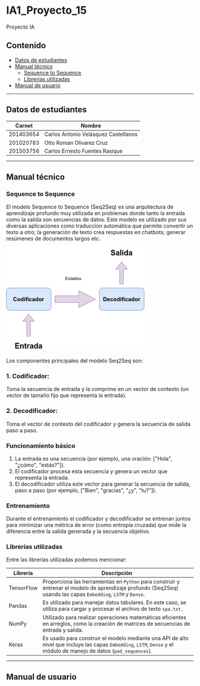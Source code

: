 # IA1_Proyecto_15
Proyecto IA

## Contenido
- [Datos de estudiantes](#datos)
- [Manual técnico](#tecnico)
    - [Sequence to Sequence](#seq2seq)
    - [Librerías utilizadas](#librerias)    
- [Manual de usuario](#usuario)


---

<a name="datos"></a>
## Datos de estudiantes
| Carnet | Nombre |
| --- | --- |
| 201403654 | Carlos Antonio Velásquez Castellanos |
| 201020783 | Otto Roman Olivarez Cruz |
| 201503756 | Carlos Ernesto Fuentes Rasique |

---

<a name="tecnico"></a>
## Manual técnico

<a name="seq2seq"></a>
### Sequence to Sequence

El modelo Sequence to Sequence (Seq2Seq) es una arquitectura de aprendizaje profundo muy utilizada en problemas donde tanto la entrada como la salida son secuencias de datos. Este modelo es utilizado por sus diversas aplicaciones como traducción automática que permite convertir un texto a otro; la generación de texto crea respuestas en chatbots; generar resúmenes de documentos largos etc.  

![modelo](./img/seq2seq.png "Modelo")

Los componentes principales del modelo Seq2Seq son:

### 1. Codificador:

Toma la secuencia de entrada y la comprime en un vector de contexto (un vector de tamaño fijo que representa la entrada).

### 2. Decodificador:

Toma el vector de contexto del codificador y genera la secuencia de salida paso a paso.

### Funcionamiento básico
1. La entrada es una secuencia (por ejemplo, una oración: ["Hola", "¿cómo", "estás?"]).
2.  El codificador procesa esta secuencia y genera un vector que representa la entrada.
3. El decodificador utiliza este vector para generar la secuencia de salida, paso a paso (por ejemplo, ["Bien", "gracias", "¿y", "tu?"]).

### Entrenamiento
Durante el entrenamiento el codificador y decodificador se entrenan juntos para minimizar una métrica de error (como entropía cruzada) que mide la diferencia entre la salida generada y la secuencia objetivo.

<a name="librerias"></a>
### Librerías utilizadas

Entre las librerías utilizadas podemos mencionar:

| Librería | Descripción |
| --- | --- |
| TensorFlow | Proporciona las herramientas en ```Python``` para construir y entrenar el modelo de aprendizaje profundo (Seq2Seq) usando las capas ```Embedding```, ```LSTM``` y ```Dense```. |
| Pandas | Es utilizado para manejar datos tabulares. En este caso, se utiliza para cargar y procesar el archivo de texto ```spa.txt.```|
| NumPy | Utilizado para realizar operaciones matemáticas eficientes en arreglos, como la creación de matrices de secuencias de entrada y salida. |
| Keras | Es usado para construir el modelo mediante una API de alto nivel que incluye las capas ```Embedding```, ```LSTM```, ```Dense``` y el módulo de manejo de datos (```pad_sequences```). |

---

<a name="usuario"></a>
## Manual de usuario